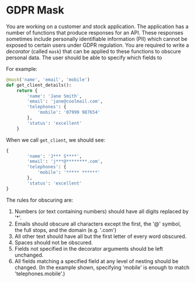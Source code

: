 # GDPR Mask

You are working on a customer and stock application. The application has a number of functions that produce responses for an API. These responses sometimes include personally identifiable information (PII) which cannot be exposed to certain users under GDPR regulation. You are required to write a _decorator_ (called `mask`) that can be applied to these functions to obscure personal data. The user should be able to specify which fields to 

For example:
```python
@mask('name', 'email', 'mobile')
def get_client_details():
    return {
        'name': 'Jane Smith',
        'email': 'jane@coolmail.com',
        'telephones': {
            'mobile': '07999 987654'
        },
        'status': 'excellent'
    }
```

When we call `get_client`, we should see:
```python
{
        'name': 'J*** S****',
        'email': 'j***@********.com',
        'telephones': {
            'mobile': '***** ******'
        },
        'status': 'excellent'
}
```

The rules for obscuring are:
1. Numbers (or text containing numbers) should have all digits replaced by '*'.
1. Emails should obscure all characters except the first, the '@' symbol, the full stops, and the domain (e.g. '.com')
1. All other text should have all but the first letter of every word obscured.
1. Spaces should not be obscured.
1. Fields not specified in the decorator arguments should be left unchanged.
1. All fields matching a specified field at any level of nesting should be changed. (In the example shown, specifying 'mobile' is enough to match 'telephones.mobile'.)